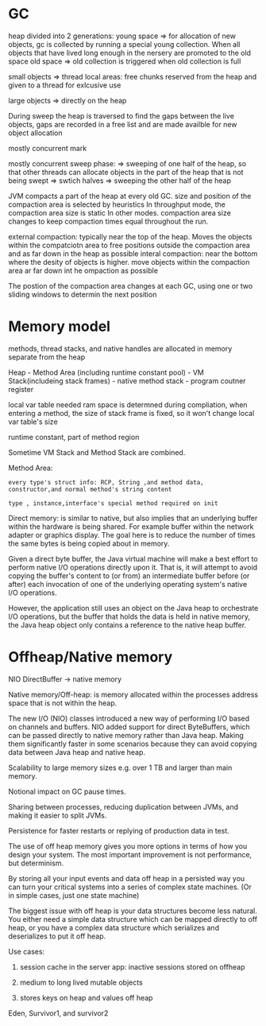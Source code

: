 
# GC
heap divided into 2 generations: 
young space => for allocation of new objects, gc is collected by running a special young collection. When all objects that have lived long enough in the nersery are promoted to the old space
old space => old collection is triggered when old collection is full

small objects => thread local areas: free chunks reserved from the heap and given to a thread for exlcusive use

large objects => directly on the heap

During sweep the heap is traversed to find the gaps between the live objects, gaps are recorded in a free list and are made availble for new object allocation

mostly concurrent mark

mostly concurrent sweep phase: 
=> sweeping of one half of the heap, so that other threads can allocate objects in the part of the heap that is not being swept
=> swtich halves
=> sweeping the other half of the heap

JVM compacts a part of the heap at every old GC. size and position of the compaction area is selected by heuristics
In throughput mode, the compaction area size is static
In other modes. compaction area size changes to keep compaction times equal throughout the run.

external compaction: typically near the top of the heap. Moves the objects within the compatciotn area to free positions outside the compaction area and as far down in the heap as possible
interal compaction: near the bottom where the desity of objects is higher. move objects within the compaction area ar far down int he
ompaction as possible

The postion of the compaction area changes at each GC, using one or two sliding windows to determin the next position

# Memory model

methods, thread stacks, and native handles are allocated in memory separate from the heap

Heap - Method Area (including runtime constant pool) - VM Stack(includeing stack frames) - native method stack - program coutner register

local var table needed ram space is determned during compliation, when entering a method, the size of stack frame is fixed, so it won't change local var table's size

runtime constant, part of method region

Sometime VM Stack and Method Stack are combined.

Method Area: 

	every type's struct info: RCP, String ,and method data, constructor,and normal method's string content
	
	type , instance,interface's special method required on init

Direct memory: is similar to native, but also implies that an underlying buffer within the hardware is being shared. For example buffer within the network adapter or graphics display. The goal here is to reduce the number of times the same bytes is being copied about in memory.

Given a direct byte buffer, the Java virtual machine will make a best effort to perform native I/O operations directly upon it. That is, it will attempt to avoid copying the buffer's content to (or from) an intermediate buffer before (or after) each invocation of one of the underlying operating system's native I/O operations. 

However, the application still uses an object on the Java heap to orchestrate I/O operations, but the buffer that holds the data is held in native memory, the Java heap object only contains a reference to the native heap buffer.


# Offheap/Native memory

NIO DirectBuffer -> native memory

Native memory/Off-heap: is memory allocated within the processes address space that is not within the heap.

The new I/O (NIO) classes introduced a new way of performing I/O based on channels and buffers. NIO added support for direct ByteBuffers, which can be passed directly to native memory rather than Java heap. Making them significantly faster in some scenarios because they can avoid copying data between Java heap and native heap.

Scalability to large memory sizes e.g. over 1 TB and larger than main memory.

Notional impact on GC pause times.

Sharing between processes, reducing duplication between JVMs, and making it easier to split JVMs.

Persistence for faster restarts or replying of production data in test.

The use of off heap memory gives you more options in terms of how you design your system.  The most important improvement is not performance, but determinism.

By storing all your input events and data off heap in a persisted way you can turn your critical systems into a series of complex state machines. (Or in simple cases, just one state machine)

The biggest issue with off heap is your data structures become less natural.  You either need a simple data structure which can be mapped directly to off heap, or you have a complex data structure which serializes and deserializes to put it off heap.

Use cases:

1. session cache in the server app: inactive sessions stored on offheap

2. medium to long lived mutable objects

3. stores keys on heap and values off heap


Eden, Survivor1, and survivor2
